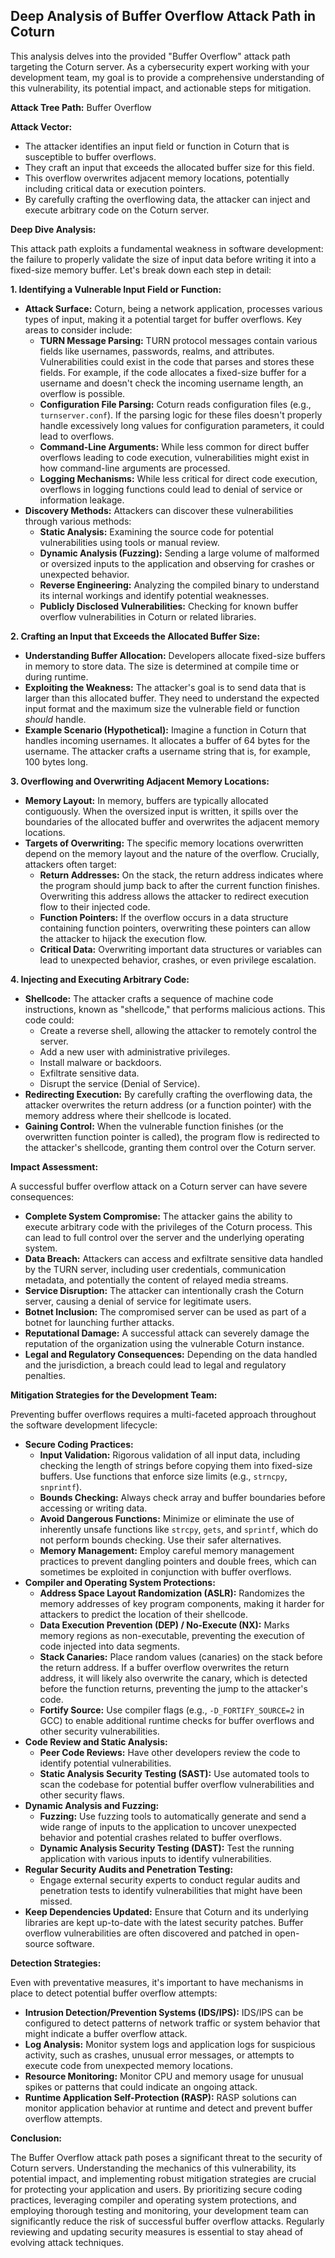 ## Deep Analysis of Buffer Overflow Attack Path in Coturn

This analysis delves into the provided "Buffer Overflow" attack path targeting the Coturn server. As a cybersecurity expert working with your development team, my goal is to provide a comprehensive understanding of this vulnerability, its potential impact, and actionable steps for mitigation.

**Attack Tree Path:** Buffer Overflow

**Attack Vector:**

- The attacker identifies an input field or function in Coturn that is susceptible to buffer overflows.
- They craft an input that exceeds the allocated buffer size for this field.
- This overflow overwrites adjacent memory locations, potentially including critical data or execution pointers.
- By carefully crafting the overflowing data, the attacker can inject and execute arbitrary code on the Coturn server.

**Deep Dive Analysis:**

This attack path exploits a fundamental weakness in software development: the failure to properly validate the size of input data before writing it into a fixed-size memory buffer. Let's break down each step in detail:

**1. Identifying a Vulnerable Input Field or Function:**

* **Attack Surface:** Coturn, being a network application, processes various types of input, making it a potential target for buffer overflows. Key areas to consider include:
    * **TURN Message Parsing:**  TURN protocol messages contain various fields like usernames, passwords, realms, and attributes. Vulnerabilities could exist in the code that parses and stores these fields. For example, if the code allocates a fixed-size buffer for a username and doesn't check the incoming username length, an overflow is possible.
    * **Configuration File Parsing:** Coturn reads configuration files (e.g., `turnserver.conf`). If the parsing logic for these files doesn't properly handle excessively long values for configuration parameters, it could lead to overflows.
    * **Command-Line Arguments:** While less common for direct buffer overflows leading to code execution, vulnerabilities might exist in how command-line arguments are processed.
    * **Logging Mechanisms:**  While less critical for direct code execution, overflows in logging functions could lead to denial of service or information leakage.
* **Discovery Methods:** Attackers can discover these vulnerabilities through various methods:
    * **Static Analysis:** Examining the source code for potential vulnerabilities using tools or manual review.
    * **Dynamic Analysis (Fuzzing):**  Sending a large volume of malformed or oversized inputs to the application and observing for crashes or unexpected behavior.
    * **Reverse Engineering:** Analyzing the compiled binary to understand its internal workings and identify potential weaknesses.
    * **Publicly Disclosed Vulnerabilities:** Checking for known buffer overflow vulnerabilities in Coturn or related libraries.

**2. Crafting an Input that Exceeds the Allocated Buffer Size:**

* **Understanding Buffer Allocation:** Developers allocate fixed-size buffers in memory to store data. The size is determined at compile time or during runtime.
* **Exploiting the Weakness:** The attacker's goal is to send data that is larger than this allocated buffer. They need to understand the expected input format and the maximum size the vulnerable field or function *should* handle.
* **Example Scenario (Hypothetical):** Imagine a function in Coturn that handles incoming usernames. It allocates a buffer of 64 bytes for the username. The attacker crafts a username string that is, for example, 100 bytes long.

**3. Overflowing and Overwriting Adjacent Memory Locations:**

* **Memory Layout:**  In memory, buffers are typically allocated contiguously. When the oversized input is written, it spills over the boundaries of the allocated buffer and overwrites the adjacent memory locations.
* **Targets of Overwriting:** The specific memory locations overwritten depend on the memory layout and the nature of the overflow. Crucially, attackers often target:
    * **Return Addresses:** On the stack, the return address indicates where the program should jump back to after the current function finishes. Overwriting this address allows the attacker to redirect execution flow to their injected code.
    * **Function Pointers:** If the overflow occurs in a data structure containing function pointers, overwriting these pointers can allow the attacker to hijack the execution flow.
    * **Critical Data:** Overwriting important data structures or variables can lead to unexpected behavior, crashes, or even privilege escalation.

**4. Injecting and Executing Arbitrary Code:**

* **Shellcode:** The attacker crafts a sequence of machine code instructions, known as "shellcode," that performs malicious actions. This code could:
    * Create a reverse shell, allowing the attacker to remotely control the server.
    * Add a new user with administrative privileges.
    * Install malware or backdoors.
    * Exfiltrate sensitive data.
    * Disrupt the service (Denial of Service).
* **Redirecting Execution:** By carefully crafting the overflowing data, the attacker overwrites the return address (or a function pointer) with the memory address where their shellcode is located.
* **Gaining Control:** When the vulnerable function finishes (or the overwritten function pointer is called), the program flow is redirected to the attacker's shellcode, granting them control over the Coturn server.

**Impact Assessment:**

A successful buffer overflow attack on a Coturn server can have severe consequences:

* **Complete System Compromise:** The attacker gains the ability to execute arbitrary code with the privileges of the Coturn process. This can lead to full control over the server and the underlying operating system.
* **Data Breach:**  Attackers can access and exfiltrate sensitive data handled by the TURN server, including user credentials, communication metadata, and potentially the content of relayed media streams.
* **Service Disruption:** The attacker can intentionally crash the Coturn server, causing a denial of service for legitimate users.
* **Botnet Inclusion:** The compromised server can be used as part of a botnet for launching further attacks.
* **Reputational Damage:** A successful attack can severely damage the reputation of the organization using the vulnerable Coturn instance.
* **Legal and Regulatory Consequences:** Depending on the data handled and the jurisdiction, a breach could lead to legal and regulatory penalties.

**Mitigation Strategies for the Development Team:**

Preventing buffer overflows requires a multi-faceted approach throughout the software development lifecycle:

* **Secure Coding Practices:**
    * **Input Validation:**  Rigorous validation of all input data, including checking the length of strings before copying them into fixed-size buffers. Use functions that enforce size limits (e.g., `strncpy`, `snprintf`).
    * **Bounds Checking:**  Always check array and buffer boundaries before accessing or writing data.
    * **Avoid Dangerous Functions:**  Minimize or eliminate the use of inherently unsafe functions like `strcpy`, `gets`, and `sprintf`, which do not perform bounds checking. Use their safer alternatives.
    * **Memory Management:**  Employ careful memory management practices to prevent dangling pointers and double frees, which can sometimes be exploited in conjunction with buffer overflows.
* **Compiler and Operating System Protections:**
    * **Address Space Layout Randomization (ASLR):**  Randomizes the memory addresses of key program components, making it harder for attackers to predict the location of their shellcode.
    * **Data Execution Prevention (DEP) / No-Execute (NX):**  Marks memory regions as non-executable, preventing the execution of code injected into data segments.
    * **Stack Canaries:**  Place random values (canaries) on the stack before the return address. If a buffer overflow overwrites the return address, it will likely also overwrite the canary, which is detected before the function returns, preventing the jump to the attacker's code.
    * **Fortify Source:**  Use compiler flags (e.g., `-D_FORTIFY_SOURCE=2` in GCC) to enable additional runtime checks for buffer overflows and other security vulnerabilities.
* **Code Review and Static Analysis:**
    * **Peer Code Reviews:**  Have other developers review the code to identify potential vulnerabilities.
    * **Static Analysis Security Testing (SAST):**  Use automated tools to scan the codebase for potential buffer overflow vulnerabilities and other security flaws.
* **Dynamic Analysis and Fuzzing:**
    * **Fuzzing:**  Use fuzzing tools to automatically generate and send a wide range of inputs to the application to uncover unexpected behavior and potential crashes related to buffer overflows.
    * **Dynamic Analysis Security Testing (DAST):**  Test the running application with various inputs to identify vulnerabilities.
* **Regular Security Audits and Penetration Testing:**
    * Engage external security experts to conduct regular audits and penetration tests to identify vulnerabilities that might have been missed.
* **Keep Dependencies Updated:**  Ensure that Coturn and its underlying libraries are kept up-to-date with the latest security patches. Buffer overflow vulnerabilities are often discovered and patched in open-source software.

**Detection Strategies:**

Even with preventative measures, it's important to have mechanisms in place to detect potential buffer overflow attempts:

* **Intrusion Detection/Prevention Systems (IDS/IPS):**  IDS/IPS can be configured to detect patterns of network traffic or system behavior that might indicate a buffer overflow attack.
* **Log Analysis:**  Monitor system logs and application logs for suspicious activity, such as crashes, unusual error messages, or attempts to execute code from unexpected memory locations.
* **Resource Monitoring:**  Monitor CPU and memory usage for unusual spikes or patterns that could indicate an ongoing attack.
* **Runtime Application Self-Protection (RASP):**  RASP solutions can monitor application behavior at runtime and detect and prevent buffer overflow attempts.

**Conclusion:**

The Buffer Overflow attack path poses a significant threat to the security of Coturn servers. Understanding the mechanics of this vulnerability, its potential impact, and implementing robust mitigation strategies are crucial for protecting your application and users. By prioritizing secure coding practices, leveraging compiler and operating system protections, and employing thorough testing and monitoring, your development team can significantly reduce the risk of successful buffer overflow attacks. Regularly reviewing and updating security measures is essential to stay ahead of evolving attack techniques.

